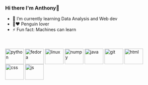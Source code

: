 ### Hi there I'm Anthony👋
- 🌱 I’m currently learning Data Analysis and Web dev
-  🐧❤️ Penguin lover 
- ⚡ Fun fact: Machines can learn
##
<div style="display: inline_block"><br>
<img align="center" alt="python" height="50" width="60" src="https://cdn.jsdelivr.net/gh/devicons/devicon/icons/python/python-original.svg">
<img align="center" alt="fedora" height="50" width="60" src="https://cdn.jsdelivr.net/gh/devicons/devicon/icons/fedora/fedora-original.svg">
<img align="center" alt="linux" height="50" width="60" src="https://cdn.jsdelivr.net/gh/devicons/devicon/icons/linux/linux-original.svg">
<img align="center" alt="numpy" height="50" width="60" src="https://cdn.jsdelivr.net/gh/devicons/devicon/icons/numpy/numpy-original.svg">
<img align="center" alt="java" height="50" width="60" src="https://cdn.jsdelivr.net/gh/devicons/devicon/icons/java/java-original.svg">
<img align="center" alt="git" height="50" width="60" src="https://cdn.jsdelivr.net/gh/devicons/devicon/icons/git/git-original.svg">
<img align="center" alt="html" height="50" width="60" src="https://cdn.jsdelivr.net/gh/devicons/devicon/icons/html5/html5-original.svg">
<img align="center" alt="css" height="50" width="60" src="https://cdn.jsdelivr.net/gh/devicons/devicon/icons/css3/css3-original.svg">
<img align="center" alt="js" height="50" width="60" src="https://cdn.jsdelivr.net/gh/devicons/devicon/icons/javascript/javascript-original.svg">


  
</div>
